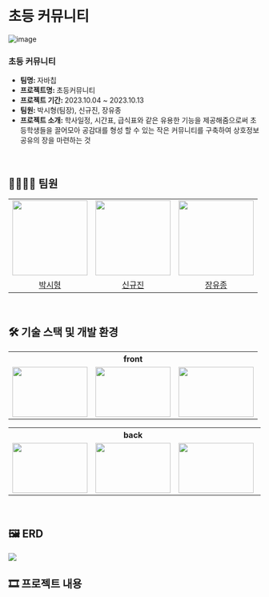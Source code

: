 # 초등 커뮤니티

![image](https://github.com/hyeongsi/elementary-school-community/assets/71202869/36bf61d4-494f-4bff-8902-5d587f973eca)

### 초등 커뮤니티
* <b>팀명: </b> 자바칩
* <b>프로젝트명: </b> 초등커뮤니티
* <b>프로젝트 기간: </b> 2023.10.04 ~ 2023.10.13
* <b>팀원: </b> 박시형(팀장), 신규진, 장유종
* <b>프로젝트 소개: </b> 학사일정, 시간표, 급식표와 같은 유용한 기능을 제공해줌으로써 초등학생들을 끌어모아 공감대를 형성 할 수 있는 작은 커뮤니티를 구축하여 상호정보공유의 장을 마련하는 것

<br>

## 👨‍👨‍👧‍👧 팀원
<table align="center">
  <tr>
    <td><img src="https://user-images.githubusercontent.com/71202869/282374171-e8b68bbd-7461-42bf-8988-b79cee5222c4.png" width="150" height="150" /></td>
    <td><img src="https://user-images.githubusercontent.com/71202869/282374397-4ef55467-7c15-4d46-80cf-7c0fdd714946.png" width="150" height="150" /></td>
    <td><img src="https://user-images.githubusercontent.com/71202869/282374544-d514b15e-6ec5-43a2-8a54-eef05e420241.png" width="150" height="150" /></td>
  </tr>
  <tr align="center">
    <td><a href="https://github.com/hyeongsi">박시형</a></td>
    <td><a href="https://github.com/trial3149">신규진</a></td>
    <td><a href="https://github.com/YouJongDocumenT">장유종</a></td>
  </tr>
</table>
<br>

## 🛠 기술 스택 및 개발 환경
<table align="center">
  <tr><th colspan="3">front</th></tr>
  <tr>
    <td><img src="https://user-images.githubusercontent.com/71202869/282378430-4dacf4b0-e321-43b5-b687-1d6d56629ed2.png" width="150" height="100" /></td>
    <td><img src="https://user-images.githubusercontent.com/71202869/282378466-cbcd04b4-f500-4ba3-8dd0-1e93733fe588.png" width="150" height="100" /></td>
    <td><img src="https://user-images.githubusercontent.com/71202869/282378470-81eb57ba-31ca-4f1b-9db8-446796286b79.png" width="150" height="100" /></td>
  </tr>
</table>
<table align="center">
  <tr><th colspan="3">back</th></tr>
  <tr>
    <td><img src="https://user-images.githubusercontent.com/71202869/282378442-69966c76-49f3-4bb2-8697-3f8420a501fc.png" width="150" height="100" /></td>
    <td><img src="https://user-images.githubusercontent.com/71202869/282380084-b8305585-a5d7-4bb2-b4c6-b558df20349c.png" width="150" height="100" /></td>
    <td><img src="https://user-images.githubusercontent.com/71202869/282378455-8c57dcbd-bd07-4f63-a447-7f27b3d879e1.png" width="150" height="100" /></td>
    <td><img src="https://user-images.githubusercontent.com/71202869/282378487-dc7080af-2583-4f32-8a6f-5020a7407a89.png" width="150" height="100" /></td>
  </tr>
</table>

<br/>

## 🖼️ ERD
<img src="https://user-images.githubusercontent.com/71202869/282343221-85eae891-f0d4-486d-a152-807052fbbe6b.png"/>

## 🎞 프로젝트 내용 


